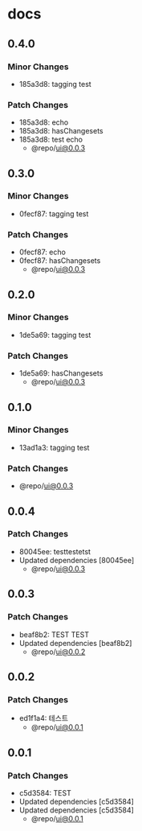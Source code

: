 # docs

## 0.4.0

### Minor Changes

- 185a3d8: tagging test

### Patch Changes

- 185a3d8: echo
- 185a3d8: hasChangesets
- 185a3d8: test echo
  - @repo/ui@0.0.3

## 0.3.0

### Minor Changes

- 0fecf87: tagging test

### Patch Changes

- 0fecf87: echo
- 0fecf87: hasChangesets
  - @repo/ui@0.0.3

## 0.2.0

### Minor Changes

- 1de5a69: tagging test

### Patch Changes

- 1de5a69: hasChangesets
  - @repo/ui@0.0.3

## 0.1.0

### Minor Changes

- 13ad1a3: tagging test

### Patch Changes

- @repo/ui@0.0.3

## 0.0.4

### Patch Changes

- 80045ee: testtestetst
- Updated dependencies [80045ee]
  - @repo/ui@0.0.3

## 0.0.3

### Patch Changes

- beaf8b2: TEST TEST
- Updated dependencies [beaf8b2]
  - @repo/ui@0.0.2

## 0.0.2

### Patch Changes

- ed1f1a4: 테스트
  - @repo/ui@0.0.1

## 0.0.1

### Patch Changes

- c5d3584: TEST
- Updated dependencies [c5d3584]
- Updated dependencies [c5d3584]
  - @repo/ui@0.0.1
